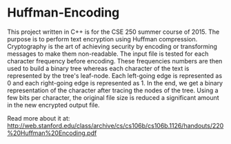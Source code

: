 # Huffman-Encoding

This project written in C++ is for the CSE 250 summer course of 2015. 
The purpose is to perform text encryption using Huffman compression. Cryptography is the art of achieving security by encoding or transforming messages to make them non-readable. 
The input file is tested for each character frequency before encoding. These frequencies numbers are then used to build a binary tree whereas each character of the text is represented by the tree's leaf-node. Each left-going edge is represented as 0 and each right-going edge is represented as 1. In the end, we get a binary representation of the character after tracing the nodes of the tree. Using a few bits per character, the original file size is reduced a significant amount in the new encrypted output file. 

Read more about it at:
http://web.stanford.edu/class/archive/cs/cs106b/cs106b.1126/handouts/220%20Huffman%20Encoding.pdf
